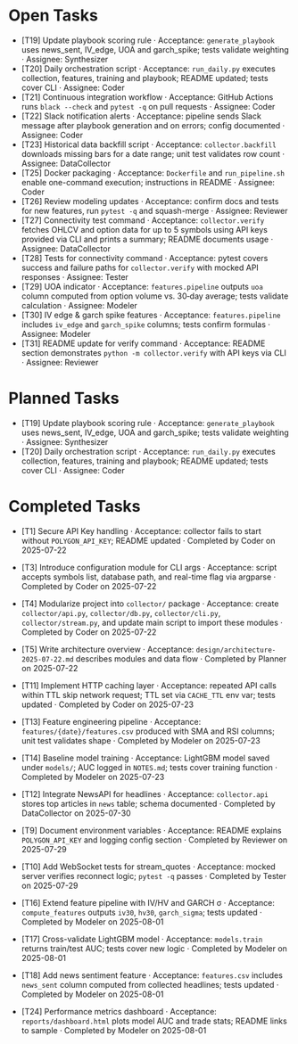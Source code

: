 # Open Tasks

- [T19] Update playbook scoring rule · Acceptance: `generate_playbook` uses news_sent, IV_edge, UOA and garch_spike; tests validate weighting · Assignee: Synthesizer
- [T20] Daily orchestration script · Acceptance: `run_daily.py` executes collection, features, training and playbook; README updated; tests cover CLI · Assignee: Coder
- [T21] Continuous integration workflow · Acceptance: GitHub Actions runs `black --check` and `pytest -q` on pull requests · Assignee: Coder
- [T22] Slack notification alerts · Acceptance: pipeline sends Slack message after playbook generation and on errors; config documented · Assignee: Coder
- [T23] Historical data backfill script · Acceptance: `collector.backfill` downloads missing bars for a date range; unit test validates row count · Assignee: DataCollector
- [T25] Docker packaging · Acceptance: `Dockerfile` and `run_pipeline.sh` enable one-command execution; instructions in README · Assignee: Coder
- [T26] Review modeling updates · Acceptance: confirm docs and tests for new features, run `pytest -q` and squash-merge · Assignee: Reviewer
- [T27] Connectivity test command · Acceptance: `collector.verify` fetches OHLCV and option data for up to 5 symbols using API keys provided via CLI and prints a summary; README documents usage · Assignee: DataCollector
- [T28] Tests for connectivity command · Acceptance: pytest covers success and failure paths for `collector.verify` with mocked API responses · Assignee: Tester
- [T29] UOA indicator · Acceptance: `features.pipeline` outputs `uoa` column computed from option volume vs. 30‑day average; tests validate calculation · Assignee: Modeler
- [T30] IV edge & garch spike features · Acceptance: `features.pipeline` includes `iv_edge` and `garch_spike` columns; tests confirm formulas · Assignee: Modeler
- [T31] README update for verify command · Acceptance: README section demonstrates `python -m collector.verify` with API keys via CLI · Assignee: Reviewer


# Planned Tasks
- [T19] Update playbook scoring rule · Acceptance: `generate_playbook` uses news_sent, IV_edge, UOA and garch_spike; tests validate weighting · Assignee: Synthesizer
- [T20] Daily orchestration script · Acceptance: `run_daily.py` executes collection, features, training and playbook; README updated; tests cover CLI · Assignee: Coder
# Completed Tasks

- [T1] Secure API Key handling · Acceptance: collector fails to start without `POLYGON_API_KEY`; README updated · Completed by Coder on 2025-07-22
- [T3] Introduce configuration module for CLI args · Acceptance: script accepts symbols list, database path, and real-time flag via argparse · Completed by Coder on 2025-07-22
- [T4] Modularize project into `collector/` package · Acceptance: create `collector/api.py`, `collector/db.py`, `collector/cli.py`, `collector/stream.py`, and update main script to import these modules · Completed by Coder on 2025-07-22
- [T5] Write architecture overview · Acceptance: `design/architecture-2025-07-22.md` describes modules and data flow · Completed by Planner on 2025-07-22
- [T11] Implement HTTP caching layer · Acceptance: repeated API calls within TTL skip network request; TTL set via `CACHE_TTL` env var; tests updated · Completed by Coder on 2025-07-23
- [T13] Feature engineering pipeline · Acceptance: `features/{date}/features.csv` produced with SMA and RSI columns; unit test validates shape · Completed by Modeler on 2025-07-23
- [T14] Baseline model training · Acceptance: LightGBM model saved under `models/`; AUC logged in `NOTES.md`; tests cover training function · Completed by Modeler on 2025-07-23

- [T12] Integrate NewsAPI for headlines · Acceptance: `collector.api` stores top articles in `news` table; schema documented · Completed by DataCollector on 2025-07-30

- [T9] Document environment variables · Acceptance: README explains `POLYGON_API_KEY` and logging config section · Completed by Reviewer on 2025-07-29
- [T10] Add WebSocket tests for stream_quotes · Acceptance: mocked server verifies reconnect logic; `pytest -q` passes · Completed by Tester on 2025-07-29
- [T16] Extend feature pipeline with IV/HV and GARCH σ · Acceptance: `compute_features` outputs `iv30`, `hv30`, `garch_sigma`; tests updated · Completed by Modeler on 2025-08-01
- [T17] Cross-validate LightGBM model · Acceptance: `models.train` returns train/test AUC; tests cover new logic · Completed by Modeler on 2025-08-01
- [T18] Add news sentiment feature · Acceptance: `features.csv` includes `news_sent` column computed from collected headlines; tests updated · Completed by Modeler on 2025-08-01
- [T24] Performance metrics dashboard · Acceptance: `reports/dashboard.html` plots model AUC and trade stats; README links to sample · Completed by Modeler on 2025-08-01

